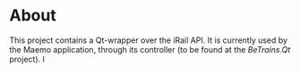 # About

This project contains a Qt-wrapper over the iRail API. It is currently used by the Maemo application, through its controller (to be found at the *BeTrains.Qt* project).
l
